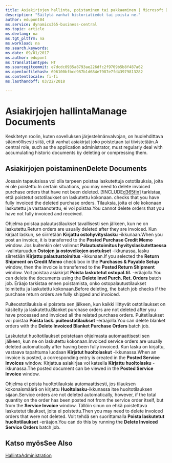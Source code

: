 ```yaml
---
title: Asiakirjojen hallinta, poistaminen tai pakkaaminen | Microsoft Docs
description: "Säilytä vanhat historiatiedot tai poista ne."
author: edupont04
ms.service: dynamics365-business-central
ms.topic: article
ms.devlang: na
ms.tgt_pltfrm: na
ms.workload: na
ms.search.keywords: 
ms.date: 09/01/2017
ms.author: edupont
ms.translationtype: HT
ms.sourcegitcommit: e7dcdc0935a8793ae226dfc2f9709b5b8f487a62
ms.openlocfilehash: 696100bfbcc987b1d684e7987e7fd43979813282
ms.contentlocale: fi-fi
ms.lasthandoff: 03/22/2018

---
```

# <a name="manage-documents"></a><span data-ttu-id="894a4-103">Asiakirjojen hallinta</span><span class="sxs-lookup"><span data-stu-id="894a4-103">Manage Documents</span></span>
<span data-ttu-id="894a4-104">Keskitetyn roolin, kuten sovelluksen järjestelmänvalvojan, on huolehdittava säännöllisesti siitä, että vanhat asiakirjat joko poistetaan tai tiivistetään.</span><span class="sxs-lookup"><span data-stu-id="894a4-104">A central role, such as the application administrator, must regularly deal with accumulating historic documents by deleting or compressing them.</span></span>  

## <a name="delete-documents"></a><span data-ttu-id="894a4-105">Asiakirjojen poistaminen</span><span class="sxs-lookup"><span data-stu-id="894a4-105">Delete Documents</span></span>
<span data-ttu-id="894a4-106">Jossain tapauksissa voi olla tarpeen poistaa laskutettuja ostotilauksia, joita ei ole poistettu.</span><span class="sxs-lookup"><span data-stu-id="894a4-106">In certain situations, you may need to delete invoiced purchase orders that have not been deleted.</span></span> [!INCLUDE[d365fin](includes/d365fin_md.md)]<span data-ttu-id="894a4-107"> tarkistaa, että poistetut ostotilaukset on laskutettu kokonaan.</span><span class="sxs-lookup"><span data-stu-id="894a4-107"> checks that you have fully invoiced the deleted purchase orders.</span></span> <span data-ttu-id="894a4-108">Tilauksia, joita ei ole kokonaan laskutettu ja vastaanotettu, ei voi poistaa.</span><span class="sxs-lookup"><span data-stu-id="894a4-108">You cannot delete orders that you have not fully invoiced and received.</span></span>  

<span data-ttu-id="894a4-109">Ohjelma poistaa palautustilaukset tavallisesti sen jälkeen, kun ne on laskutettu.</span><span class="sxs-lookup"><span data-stu-id="894a4-109">Return orders are usually deleted after they are invoiced.</span></span> <span data-ttu-id="894a4-110">Kun kirjaat laskun, se siirretään **Kirjattu ostohyvityslasku** -ikkunaan.</span><span class="sxs-lookup"><span data-stu-id="894a4-110">When you post an invoice, it is transferred to the **Posted Purchase Credit Memo** window.</span></span> <span data-ttu-id="894a4-111">Jos kuitenkin olet valinnut  **Palautustoimitus hyvityslaskutettaessa** -valintaruudun **Ostojen ja ostovelkojen asetukset** -ikkunassa, lasku siirretään **Kirjattu palautustoimitus** -ikkunaan.</span><span class="sxs-lookup"><span data-stu-id="894a4-111">If you selected the **Return Shipment on Credit Memo** check box in the **Purchases & Payable Setup** window, then the invoice is transferred to the **Posted Return Shipment** window.</span></span> <span data-ttu-id="894a4-112">Voit poistaa asiakirjat **Poista laskutetut ostopal.til.** -eräajolla.</span><span class="sxs-lookup"><span data-stu-id="894a4-112">You can delete the documents using the **Delete Invd Purch. Ret. Orders** batch job.</span></span> <span data-ttu-id="894a4-113">Eräajo tarkistaa ennen poistamista, onko ostopalautustilaukset toimitettu ja laskutettu kokonaan.</span><span class="sxs-lookup"><span data-stu-id="894a4-113">Before deleting, the batch job checks if the purchase return orders are fully shipped and invoiced.</span></span>  

<span data-ttu-id="894a4-114">Puiteostotilauksia ei poisteta sen jälkeen, kun kaikki liittyvät ostotilaukset on käsitelty ja laskutettu.</span><span class="sxs-lookup"><span data-stu-id="894a4-114">Blanket purchase orders are not deleted after you have processed and invoiced all the related purchase orders.</span></span> <span data-ttu-id="894a4-115">Puitetilaukset voi poistaa **Poista lask. puiteostotilaukset** -eräajolla.</span><span class="sxs-lookup"><span data-stu-id="894a4-115">You can delete blanket orders with the **Delete Invoiced Blanket Purchase Orders** batch job.</span></span>  

<span data-ttu-id="894a4-116">Laskutetut huoltotilaukset poistetaan ohjelmasta automaattisesti sen jälkeen, kun ne on laskutettu kokonaan.</span><span class="sxs-lookup"><span data-stu-id="894a4-116">Invoiced service orders are usually deleted automatically after having been fully invoiced.</span></span> <span data-ttu-id="894a4-117">Kun lasku on kirjattu, vastaava tapahtuma luodaan **Kirjatut huoltolaskut** -ikkunassa.</span><span class="sxs-lookup"><span data-stu-id="894a4-117">When an invoice is posted, a corresponding entry is created in the **Posted Service Invoices** window.</span></span> <span data-ttu-id="894a4-118">Kirjattua asiakirjaa voi katsella **Kirjattu huoltolasku** -ikkunassa.</span><span class="sxs-lookup"><span data-stu-id="894a4-118">The posted document can be viewed in the **Posted Service Invoice** window.</span></span>  

<span data-ttu-id="894a4-119">Ohjelma ei poista huoltotilauksia automaattisesti, jos tilauksen kokonaismäärä on kirjattu **Huoltolasku**-ikkunassa itse huoltotilauksen sijaan.</span><span class="sxs-lookup"><span data-stu-id="894a4-119">Service orders are not deleted automatically, however, if the total quantity on the order has been posted not from the service order itself, but from the **Service Invoice** window.</span></span> <span data-ttu-id="894a4-120">Tällöin sinun on ehkä poistettava laskutetut tilaukset, joita ei poistettu.</span><span class="sxs-lookup"><span data-stu-id="894a4-120">Then you may need to delete invoiced orders that were not deleted.</span></span> <span data-ttu-id="894a4-121">Voit tehdä sen suorittamalla **Poista laskutetut huoltotilaukset** -eräajon.</span><span class="sxs-lookup"><span data-stu-id="894a4-121">You can do this by running the **Delete Invoiced Service Orders** batch job.</span></span>  

## <a name="see-also"></a><span data-ttu-id="894a4-122">Katso myös</span><span class="sxs-lookup"><span data-stu-id="894a4-122">See Also</span></span>  
[<span data-ttu-id="894a4-123">Hallinta</span><span class="sxs-lookup"><span data-stu-id="894a4-123">Administration</span></span>](admin-setup-and-administration.md)  

